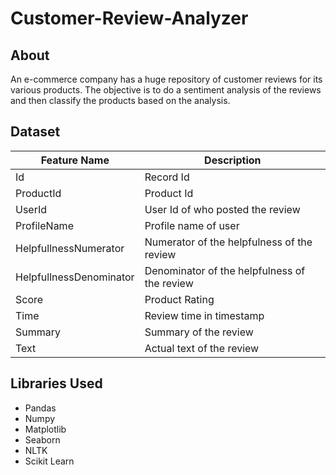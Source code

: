# Customer-Review-Analyzer

## About
An e-commerce company has a huge repository of customer reviews for its various products. The objective is to do a sentiment analysis of the reviews and then classify the products based on the analysis.

## Dataset
| Feature Name | Description |
|--------------|-------------------------------------|
| Id | Record Id |
| ProductId | Product Id |
| UserId | User Id of who posted the review |
| ProfileName | Profile name of user |
| HelpfullnessNumerator | Numerator of the helpfulness of the review |
| HelpfullnessDenominator | Denominator of the helpfulness of the review |
| Score | Product Rating |
| Time | Review time in timestamp |
| Summary | Summary of the review |
| Text | Actual text of the review |

## Libraries Used
- Pandas
- Numpy
- Matplotlib
- Seaborn
- NLTK
- Scikit Learn
